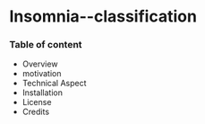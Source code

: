 # Insomnia--classification
### Table of content
- Overview
- motivation
- Technical Aspect
- Installation
- License
- Credits

